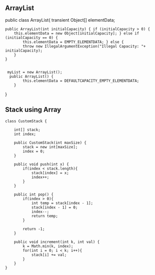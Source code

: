 ## ArrayList
public class ArrayList{
    transient Object[] elementData;

    public ArrayList(int initialCapacity) { if (initialCapacity > 0) {
        this.elementData = new Object[initialCapacity]; } else if (initialCapacity == 0) {
            this.elementData = EMPTY_ELEMENTDATA; } else {
            throw new IllegalArgumentException("Illegal Capacity: "+ initialCapacity);
        }
    }


     myList = new ArrayList();
      public ArrayList() {
            this.elementData = DEFAULTCAPACITY_EMPTY_ELEMENTDATA;
        }
}


## Stack using Array

```
class CustomStack {

    int[] stack;
    int index;
    
    public CustomStack(int maxSize) {
        stack = new int[maxSize];
        index = 0;
    }
    
    public void push(int x) {
        if(index < stack.length){
            stack[index] = x;
            index++;
        }
    }
    
    public int pop() {
        if(index > 0){
            int temp = stack[index - 1];
            stack[index - 1] = 0;
            index--;
            return temp;
        }        
        
        return -1;
    }
    
    public void increment(int k, int val) {
        k = Math.min(k, index);
        for(int i = 0; i < k; i++){
            stack[i] += val;
        }
    }
}
```